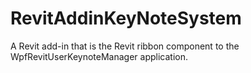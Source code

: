 # RevitAddinKeyNoteSystem
A Revit add-in that is the Revit ribbon component to the WpfRevitUserKeynoteManager application.
